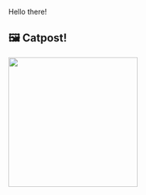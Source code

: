 Hello there!



## 🖼️ Catpost!

<sub>
    <img src="https://cdn2.thecatapi.com/images/9tu.jpg" height="256">
</sub>

